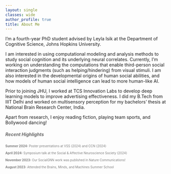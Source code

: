 ```yaml
---
layout: single
classes: wide
author_profile: true
title: About Me
---
```


I’m a fourth-year PhD student advised by Leyla Isik at the Department of Cognitive Science, Johns Hopkins University.

I am interested in using computational modeling and analysis methods to study social cognition and its underlying neural correlates. Currently, I’m working on understanding the computations that enable third-person social interaction judgments (such as helping/hindering) from visual stimuli. I am also interested in the developmental origins of human social abilities, and how models of human social intelligence can lead to more human-like AI.

Prior to joining JHU, I worked at TCS Innovation Labs to develop deep learning models to improve advertising effectiveness. I did my B.Tech from IIIT Delhi and worked on multisensory perception for my bachelors’ thesis at National Brain Research Center, India.

Apart from research, I enjoy reading fiction, playing team sports, and Bollywood dancing!

##### <span style="color: #696969;">Recent Highlights</span>

<p style="color: #7d7d7d; font-size: 0.7em;">
<strong>Summer 2024:</strong> Poster presentations at VSS (2024) and CCN (2024) <br> <br>
<strong>April 2024:</strong> Symposium talk at the Social & Affective Neuroscience Society (2024) <br> <br>
<strong>November 2023:</strong> Our SocialGNN work was published in Nature Communications! <br> <br>
<strong>August 2023:</strong> Attended the Brains, Minds, and Machines Summer School <br> <br>
</p>

